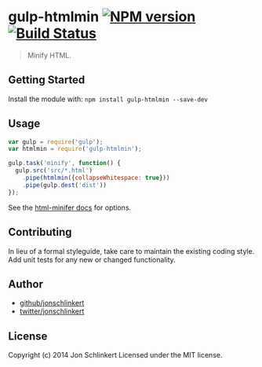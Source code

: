 # gulp-htmlmin [![NPM version](https://badge.fury.io/js/gulp-htmlmin.svg)](http://badge.fury.io/js/gulp-htmlmin) [![Build Status](https://travis-ci.org/jonschlinkert/gulp-htmlmin.svg?branch=master)](https://travis-ci.org/jonschlinkert/gulp-htmlmin)

> Minify HTML.

## Getting Started
Install the module with: `npm install gulp-htmlmin --save-dev`

## Usage

```js
var gulp = require('gulp');
var htmlmin = require('gulp-htmlmin');

gulp.task('minify', function() {
  gulp.src('src/*.html')
    .pipe(htmlmin({collapseWhitespace: true}))
    .pipe(gulp.dest('dist'))
});
```

See the [html-minifer docs](https://github.com/kangax/html-minifier) for options.

## Contributing
In lieu of a formal styleguide, take care to maintain the existing coding style. Add unit tests for any new or changed functionality.

## Author

+ [github/jonschlinkert](https://github.com/jonschlinkert)
+ [twitter/jonschlinkert](http://twitter.com/jonschlinkert)

## License
Copyright (c) 2014 Jon Schlinkert
Licensed under the MIT license.
